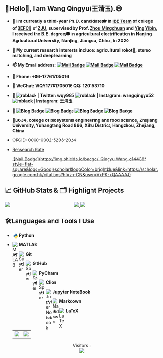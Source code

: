 

## 👋Hello🙂, I am Wang Qingyu(王清玉).😄


- **🔭 I’m currently a third-year Ph.D. candidate🎓 in [IBE Team](http://ibe.zju.edu.cn/index.html) of college of [BEFC](http://www.caefs.zju.edu.cn/english/)🚜  of [ZJU](https://www.zju.edu.cn/), supervised by Prof. [Zhou Mingchuan](https://github.com/zhoushuai123) and [Ying Yibin](https://person.zju.edu.cn/0089059), I received the B.E. degree🎓 in agricultural electrification in Nanjing Agricultural University, Nanjing, Jiangsu, China, in 2020**

- **🌱 My current research interests include: agricultural robot🤖, stereo matching, and deep learning**

- **📫 My Email address: [![Mail Badge](https://img.shields.io/badge/-wqy980618@gmail.com-c14438?style=flat-square&logo=Gmail&logoColor=yellow&link=mailto:wqy980618@gmail.com)](mailto:wqy980618@gmail.com) [![Mail Badge](https://img.shields.io/badge/-12013027@zju.edu.cn-c14438?style=flat-square&logo=Gmail&logoColor=yellow&link=mailto:12013027@zju.edu.cn)](mailto:12013027@zju.edu.cn) [![Mail Badge](https://img.shields.io/badge/-120153710@qq.com-c14438?style=flat-square&logo=Gmail&logoColor=yellow&link=mailto:120153710@qq.com)](mailto:120153710@qq.com)**

- **📱 Phone: +86-17761705016**

- **💬 WeChat: WQY17761705016 QQ: 120153710**

- **🙋 <img alt="roblack | Twitter" width="32px" src="https://image.flaticon.com/icons/svg/1409/1409937.svg" />: wqy985 <img alt="roblack | Instagram" width="32px" src="https://image.flaticon.com/icons/svg/1409/1409946.svg" />: wangqingyu52 <img alt="roblack | Instagram" width="32px" src="https://image.flaticon.com/icons/svg/1409/1409943.svg" />: 王清玉**

- **👀 [![Blog Badge](https://img.shields.io/badge/zhihu-王清玉-blue)](https://www.zhihu.com/people/wqy-20-44) [![Blog Badge](https://img.shields.io/badge/CSDN-WQY980618-red)](https://blog.csdn.net/qq_38436082?spm=1010.2135.3001.5343) [![Blog Badge](https://img.shields.io/badge/bilibili-bili%5f183915820-pink)](https://space.bilibili.com/183915820) [![Blog Badge](https://img.shields.io/badge/weibo-WQY985-yellow)](https://weibo.com/7082106592/profile?rightmod=1&wvr=6&mod=personinfo)**

- **📍D634, college of biosystems engineering and food science, Zhejiang University, Yuhangtang Road 866, Xihu District, Hangzhou, Zhejiang, China**

- ORCID: 0000-0002-5293-2024

- [Reasearch Gate](https://www.researchgate.net/profile/Qingyu-Wang-18)

  [![Mail Badge](https://img.shields.io/badge/-Qingyu Wang-c14438?style=flat-square&logo=Googlescholar&logoColor=brightblue&link=https://scholar.google.com.hk/citations?hl=zh-CN&user=VxPKsxQAAAAJ)](https://scholar.google.com.hk/citations?hl=zh-CN&user=VxPKsxQAAAAJ)

## &#x1f4c8; GitHub Stats & 🗂️ Highlight Projects

<a href="https://github.com/wangqingyu985">
    <img align="left" width="45%" src="https://github-readme-stats.vercel.app/api?username=wangqingyu985&theme=nightowl&show_icons=true" />
</a>

<a href="https://github.com/wangqingyu985/PlantStereo">
  <img src="https://github-readme-stats.vercel.app/api/pin/?username=wangqingyu985&repo=PlantStereo&theme=tokyonight&show_icons=true" />
</a>

<a href="https://github.com/wangqingyu985/OpenStereo">
  <img src="https://github-readme-stats.vercel.app/api/pin/?username=wangqingyu985&repo=OpenStereo&theme=tokyonight&show_icons=true" />
</a>

## 🛠Languages and Tools I Use

- <img align="left" alt="Python" width="22px" src="https://raw.githubusercontent.com/github/explore/80688e429a7d4ef2fca1e82350fe8e3517d3494d/topics/python/python.png" />  **Python**

- <img align="left" alt="MATLAB" width="22px" src="https://upload.wikimedia.org/wikipedia/commons/2/21/Matlab_Logo.png" />  **MATLAB**

- <img align="left" alt="Spyder" width="22px" src="https://simpleicons.org/icons/git.svg" />  **Git**

- <img align="left" alt="Spyder" width="22px" src="https://simpleicons.org/icons/github.svg" />  **GitHub**

- <img align="left" alt="Spyder" width="22px" src="https://simpleicons.org/icons/pycharm.svg" /> **PyCharm**

-  <img align="left" alt="Spyder" width="22px" src="https://simpleicons.org/icons/clion.svg" />**Clion**

- <img align="left" alt="Jupyter Notebook" width="22px" src="https://www.vectorlogo.zone/logos/jupyter/jupyter-icon.svg" /> **Jupyter NoteBook**

- <img align="left" alt="Markdown" width="22px" src="https://simpleicons.org/icons/markdown.svg" /> **Markdown**

- <img align="left" alt="LaTeX" width="22px" src="https://simpleicons.org/icons/overleaf.svg"/>  **LaTeX**

  <table width="100%"> 
    <tr>
      <td width="50%">
        <img src="https://github-readme-stats-eight-theta.vercel.app/api/top-langs/?username=wangqingyu985&layout=compact&langs_count=8&theme=algolia">
      </td>
      <td width="50%">
        <img src="https://github-readme-stats.vercel.app/api/top-langs?username=wangqingyu985&amp;langs_count=8&amp;theme=algolia">
      </td>
    </tr>
  </table>

<p align="center"> 
  Visitors :<br>
  <img src="https://profile-counter.glitch.me/wangqingyu985/count.svg" />
</p>
